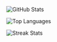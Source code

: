 ![GitHub Stats](https://github-readme-stats.vercel.app/api?username=whoiam1101&show_icons=true&hide_border=true&count_private=true)

![Top Languages](https://github-readme-stats.vercel.app/api/top-langs/?username=whoiam1101&show_icons=true&hide_border=true&layout=compact)

![Streak Stats](https://streak-stats.demolab.com?user=whoiam1101&show_icons=true&hide_border=true)

